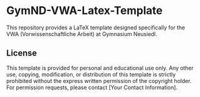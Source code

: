 # GymND-VWA-Latex-Template
 This repository provides a LaTeX template designed specifically for the VWA (Vorwissenschaftliche Arbeit) at Gymnasium Neusiedl.

## License

This template is provided for personal and educational use only. Any other use, copying, modification, or distribution of this template is strictly prohibited without the express written permission of the copyright holder. For permission requests, please contact [Your Contact Information].

